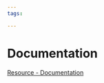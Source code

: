 ```yaml
---
tags:

---
```

# Documentation
 
[Resource - Documentation](https://se-education.org/learningresources/contents/projectManagement/documentation.html)
